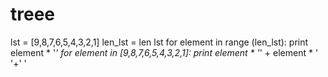 # treee
lst = [9,8,7,6,5,4,3,2,1]
len_lst = len lst
 for element in range (len_lst):
  print element * '*'
for element in [9,8,7,6,5,4,3,2,1]:
 print element * '*' + element * ' '+' '
